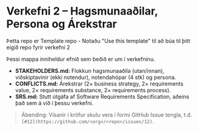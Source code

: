 # Verkefni 2 – Hagsmunaaðilar, Persona og Árekstrar

Þetta repo er Template repo - Notaðu "Use this template" til að búa til þitt eigið repo
fyrir verkefni 2 

Þessi mappa inniheldur efnið sem beðið er um í verkefninu.

- **STAKEHOLDERS.md:** Flokkun hagsmunaaðila (utan/innan), viðskiptavinir (ekki notendur), notendahópar (4 stk) og persona.
- **CONFLICTS.md:** Árekstrar (2× business strategy, 2× requirements value, 2× requirements substance, 2× requirements process).
- **SRS.md:** Stutt útgáfa af Software Requirements Specification, aðeins það sem á við í þessu verkefni.

> Ábending: Vísanir í kröfur skulu vera í formi GitHub Issue tengla, t.d. `[#12](https://github.com/<org>/<repo>/issues/12)`.
